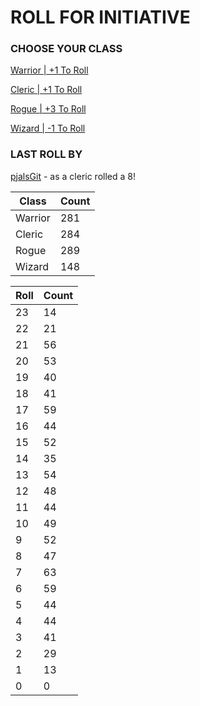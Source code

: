 # ROLL FOR INITIATIVE
### CHOOSE YOUR CLASS

[Warrior | +1 To Roll](https://github.com/benjaminsampica/benjaminsampica/issues/new?title=roll%7Cwarrior&body=Just+click+%27Submit+new+issue%27.)

[Cleric | +1 To Roll](https://github.com/benjaminsampica/benjaminsampica/issues/new?title=roll%7Ccleric&body=Just+click+%27Submit+new+issue%27.)

[Rogue | +3 To Roll](https://github.com/benjaminsampica/benjaminsampica/issues/new?title=roll%7Crogue&body=Just+click+%27Submit+new+issue%27.)

[Wizard | -1 To Roll](https://github.com/benjaminsampica/benjaminsampica/issues/new?title=roll%7Cwizard&body=Just+click+%27Submit+new+issue%27.)
### LAST ROLL BY
[pjalsGit](https://www.github.com/pjalsGit) - as a cleric rolled a 8!

|Class|Count|
|-|-|
|Warrior|281|
|Cleric|284|
|Rogue|289|
|Wizard|148|

|Roll|Count|
|-|-|
|23|14
|22|21
|21|56
|20|53
|19|40
|18|41
|17|59
|16|44
|15|52
|14|35
|13|54
|12|48
|11|44
|10|49
|9|52
|8|47
|7|63
|6|59
|5|44
|4|44
|3|41
|2|29
|1|13
|0|0
